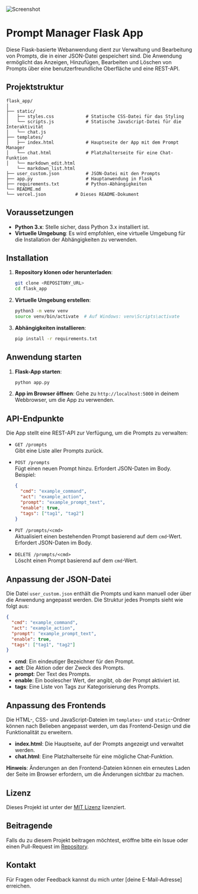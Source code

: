 ![Screenshot](https://github.com/einfachalexgpt/EinfachPromptAPP/blob/main/Screenshot%202024-09-10%20180606.png)

# Prompt Manager Flask App

Diese Flask-basierte Webanwendung dient zur Verwaltung und Bearbeitung von Prompts, die in einer JSON-Datei gespeichert sind. Die Anwendung ermöglicht das Anzeigen, Hinzufügen, Bearbeiten und Löschen von Prompts über eine benutzerfreundliche Oberfläche und eine REST-API.

## Projektstruktur

```
flask_app/
│
├── static/
│   ├── styles.css            # Statische CSS-Datei für das Styling
│   └── scripts.js            # Statische JavaScript-Datei für die Interaktivität
│   └── chat.js
├── templates/
│   ├── index.html            # Hauptseite der App mit dem Prompt Manager
│   └── chat.html             # Platzhalterseite für eine Chat-Funktion
│   └── markdown_edit.html
    └── markdown_list.html
├── user_custom.json          # JSON-Datei mit den Prompts
├── app.py                    # Hauptanwendung in Flask
├── requirements.txt          # Python-Abhängigkeiten
└── README.md
└── vercel.json           # Dieses README-Dokument
```

## Voraussetzungen

- **Python 3.x**: Stelle sicher, dass Python 3.x installiert ist.
- **Virtuelle Umgebung**: Es wird empfohlen, eine virtuelle Umgebung für die Installation der Abhängigkeiten zu verwenden.

## Installation

1. **Repository klonen oder herunterladen**:
   ```bash
   git clone <REPOSITORY_URL>
   cd flask_app
   ```

2. **Virtuelle Umgebung erstellen**:
   ```bash
   python3 -m venv venv
   source venv/bin/activate  # Auf Windows: venv\Scripts\activate
   ```

3. **Abhängigkeiten installieren**:
   ```bash
   pip install -r requirements.txt
   ```

## Anwendung starten

1. **Flask-App starten**:
   ```bash
   python app.py
   ```

2. **App im Browser öffnen**:
   Gehe zu `http://localhost:5000` in deinem Webbrowser, um die App zu verwenden.

## API-Endpunkte

Die App stellt eine REST-API zur Verfügung, um die Prompts zu verwalten:

- `GET /prompts`  
  Gibt eine Liste aller Prompts zurück.

- `POST /prompts`  
  Fügt einen neuen Prompt hinzu. Erfordert JSON-Daten im Body. Beispiel:
  ```json
  {
    "cmd": "example_command",
    "act": "example_action",
    "prompt": "example_prompt_text",
    "enable": true,
    "tags": ["tag1", "tag2"]
  }
  ```

- `PUT /prompts/<cmd>`  
  Aktualisiert einen bestehenden Prompt basierend auf dem `cmd`-Wert. Erfordert JSON-Daten im Body.

- `DELETE /prompts/<cmd>`  
  Löscht einen Prompt basierend auf dem `cmd`-Wert.

## Anpassung der JSON-Datei

Die Datei `user_custom.json` enthält die Prompts und kann manuell oder über die Anwendung angepasst werden. Die Struktur jedes Prompts sieht wie folgt aus:

```json
{
  "cmd": "example_command",
  "act": "example_action",
  "prompt": "example_prompt_text",
  "enable": true,
  "tags": ["tag1", "tag2"]
}
```

- **cmd**: Ein eindeutiger Bezeichner für den Prompt.
- **act**: Die Aktion oder der Zweck des Prompts.
- **prompt**: Der Text des Prompts.
- **enable**: Ein boolescher Wert, der angibt, ob der Prompt aktiviert ist.
- **tags**: Eine Liste von Tags zur Kategorisierung des Prompts.

## Anpassung des Frontends

Die HTML-, CSS- und JavaScript-Dateien im `templates`- und `static`-Ordner können nach Belieben angepasst werden, um das Frontend-Design und die Funktionalität zu erweitern. 

- **index.html**: Die Hauptseite, auf der Prompts angezeigt und verwaltet werden.
- **chat.html**: Eine Platzhalterseite für eine mögliche Chat-Funktion.

**Hinweis**: Änderungen an den Frontend-Dateien können ein erneutes Laden der Seite im Browser erfordern, um die Änderungen sichtbar zu machen.

## Lizenz

Dieses Projekt ist unter der [MIT Lizenz](LICENSE) lizenziert.

## Beitragende

Falls du zu diesem Projekt beitragen möchtest, eröffne bitte ein Issue oder einen Pull-Request im [Repository](<REPOSITORY_URL>).

## Kontakt

Für Fragen oder Feedback kannst du mich unter [deine E-Mail-Adresse] erreichen.

```


